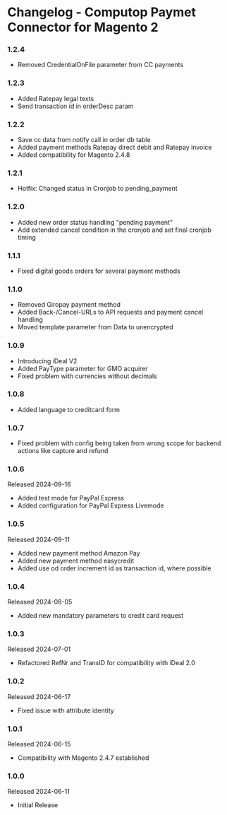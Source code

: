 # Changelog - Computop Paymet Connector for Magento 2
### 1.2.4
* Removed CredentialOnFile parameter from CC payments

### 1.2.3
* Added Ratepay legal texts
* Send transaction id in orderDesc param

### 1.2.2
* Save cc data from notify call in order db table
* Added payment methods Ratepay direct debit and Ratepay invoice
* Added compatibility for Magento 2.4.8

### 1.2.1
* Hotfix: Changed status in Cronjob to pending_payment

### 1.2.0
* Added new order status handling "pending payment"
* Add extended cancel condition in the cronjob and set final cronjob timing

### 1.1.1
* Fixed digital goods orders for several payment methods

### 1.1.0
* Removed Giropay payment method
* Added Back-/Cancel-URLs to API requests and payment cancel handling
* Moved template parameter from Data to unencrypted

### 1.0.9
* Introducing iDeal V2
* Added PayType parameter for GMO acquirer
* Fixed problem with currencies without decimals

### 1.0.8
* Added language to creditcard form

### 1.0.7
* Fixed problem with config being taken from wrong scope for backend actions like capture and refund

### 1.0.6
Released 2024-09-16
* Added test mode for PayPal Express
* Added configuration for PayPal Express Livemode

### 1.0.5
Released 2024-09-11
* Added new payment method Amazon Pay
* Added new payment method easycredit
* Added use od order increment id as transaction id, where possible

### 1.0.4
Released 2024-08-05
* Added new mandatory parameters to credit card request

### 1.0.3
Released 2024-07-01
* Refactored RefNr and TransID for compatibility with iDeal 2.0

### 1.0.2
Released 2024-06-17
* Fixed issue with attribute identity

### 1.0.1
Released 2024-06-15
* Compatibility with Magento 2.4.7 established

### 1.0.0
Released 2024-06-11
* Initial Release
